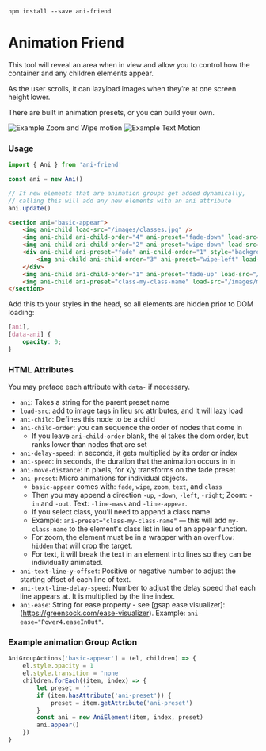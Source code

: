 ```
npm install --save ani-friend
```

# Animation Friend

This tool will reveal an area when in view and allow you to control
how the container and any children elements appear.

As the user scrolls, it can lazyload images when they’re at
one screen height lower.

There are built in animation presets, or you can build your own.

![Example Zoom and Wipe motion](http://ua5.co/67e2fb2440aa/wipe-and-zoom.gif)
![Example Text Motion](http://ua5.co/60c9d83d5ad8/ezgif-1-6b4c24069a4e.gif)

### Usage

```javascript
import { Ani } from 'ani-friend'

const ani = new Ani()

// If new elements that are animation groups get added dynamically,
// calling this will add any new elements with an ani attribute
ani.update()
```

```html
<section ani="basic-appear">
    <img ani-child load-src="/images/classes.jpg" />
    <img ani-child ani-child-order="4" ani-preset="fade-down" load-src="/images/marketing.jpg" />
    <img ani-child ani-child-order="2" ani-preset="wipe-down" load-src="/images/marketing.jpg" />
    <div ani-child ani-preset="fade" ani-child-order="1" style="background: green; display: inline-block">
        <img ani-child ani-child-order="3" ani-preset="wipe-left" load-src="/images/marketing.jpg" />
    </div>
    <img ani-child ani-child-order="1" ani-preset="fade-up" load-src="/images/marketing.jpg" />
    <img ani-child ani-preset="class-my-class-name" load-src="/images/marketing.jpg" />
</section>
```

Add this to your styles in the head, so all elements are hidden prior to DOM loading:

```css
[ani],
[data-ani] {
    opacity: 0;
}
```

### HTML Attributes

You may preface each attribute with `data-` if necessary.
- `ani`: Takes a string for the parent preset name
- `load-src`: add to image tags in lieu src attributes, and it will lazy load
- `ani-child`: Defines this node to be a child
- `ani-child-order`: you can sequence the order of nodes that come in
  - If you leave `ani-child-order` blank, the el takes the dom order, but ranks lower than nodes that are set
- `ani-delay-speed`: in seconds, it gets multiplied by its order or index
- `ani-speed`: in seconds, the duration that the animation occurs in in
- `ani-move-distance`: in pixels, for x/y transforms on the fade preset
- `ani-preset`: Micro animations for individual objects.
  -  `basic-appear` comes with: `fade`, `wipe`, `zoom`, `text`, and `class`
  - Then you may append a direction `-up`, `-down`, `-left`, `-right`; Zoom: `-in` and `-out`. Text: `-line-mask` and `-line-appear`.
  -  If you select class, you'll need to append a class name
    - Example: `ani-preset="class-my-class-name"` — this will add `my-class-name` to the element's class list in lieu of an appear function.
  - For zoom, the element must be in a wrapper with an `overflow: hidden` that will crop the target.
  - For text, it will break the text in an element into lines so they can be individually animated.
- `ani-text-line-y-offset`: Positive or negative number to  adjust the starting offset of each line of text.
- `ani-text-line-delay-speed`: Number to adjust the delay speed that each line appears at. It is multiplied by the line index.
- `ani-ease`: String for ease property - see [gsap ease visualizer]:(https://greensock.com/ease-visualizer). Example: `ani-ease="Power4.easeInOut"`.

### Example animation Group Action

```javascript
AniGroupActions['basic-appear'] = (el, children) => {
    el.style.opacity = 1
    el.style.transition = 'none'
    children.forEach((item, index) => {
        let preset = ''
        if (item.hasAttribute('ani-preset')) {
            preset = item.getAttribute('ani-preset')
        }
        const ani = new AniElement(item, index, preset)
        ani.appear()
    })
}
```
